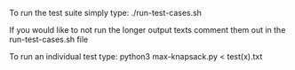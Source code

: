 To run the test suite simply type:
./run-test-cases.sh

If you would like to not run the longer output texts comment them out in the run-test-cases.sh file

To run an individual test type:
python3 max-knapsack.py < test(x).txt